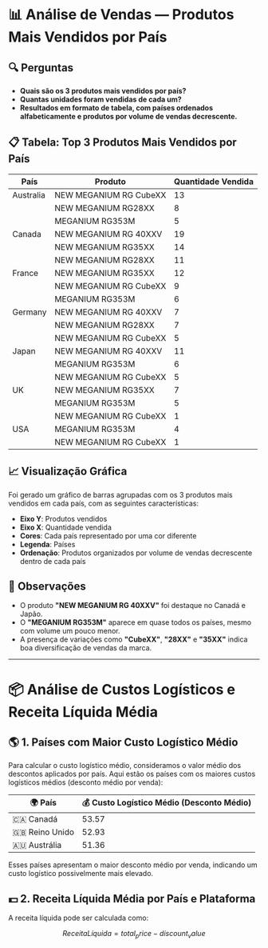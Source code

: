 # 📊 Análise de Vendas — Produtos Mais Vendidos por País

## 🔍 Perguntas
- **Quais são os 3 produtos mais vendidos por país?**
- **Quantas unidades foram vendidas de cada um?**
- **Resultados em formato de tabela, com países ordenados alfabeticamente e produtos por volume de vendas decrescente.**

## 📋 Tabela: Top 3 Produtos Mais Vendidos por País

| País        | Produto                     | Quantidade Vendida |
|-------------|-----------------------------|---------------------|
| Australia   | NEW MEGANIUM RG CubeXX      | 13                  |
|             | NEW MEGANIUM RG28XX         | 8                   |
|             | MEGANIUM RG353M             | 5                   |
| Canada      | NEW MEGANIUM RG 40XXV       | 19                  |
|             | NEW MEGANIUM RG35XX         | 14                  |
|             | NEW MEGANIUM RG28XX         | 11                  |
| France      | NEW MEGANIUM RG35XX         | 12                  |
|             | NEW MEGANIUM RG CubeXX      | 9                   |
|             | MEGANIUM RG353M             | 6                   |
| Germany     | NEW MEGANIUM RG 40XXV       | 7                   |
|             | NEW MEGANIUM RG28XX         | 7                   |
|             | NEW MEGANIUM RG CubeXX      | 5                   |
| Japan       | NEW MEGANIUM RG 40XXV       | 11                  |
|             | MEGANIUM RG353M             | 6                   |
|             | NEW MEGANIUM RG CubeXX      | 5                   |
| UK          | NEW MEGANIUM RG35XX         | 7                   |
|             | MEGANIUM RG353M             | 5                   |
|             | NEW MEGANIUM RG CubeXX      | 1                   |
| USA         | MEGANIUM RG353M             | 4                   |
|             | NEW MEGANIUM RG CubeXX      | 1                   |

## 📈 Visualização Gráfica

Foi gerado um gráfico de barras agrupadas com os 3 produtos mais vendidos em cada país, com as seguintes características:

- **Eixo Y**: Produtos vendidos
- **Eixo X**: Quantidade vendida
- **Cores**: Cada país representado por uma cor diferente
- **Legenda**: Países
- **Ordenação**: Produtos organizados por volume de vendas decrescente dentro de cada país

## 🧠 Observações

- O produto **"NEW MEGANIUM RG 40XXV"** foi destaque no Canadá e Japão.
- O **"MEGANIUM RG353M"** aparece em quase todos os países, mesmo com volume um pouco menor.
- A presença de variações como **"CubeXX"**, **"28XX"** e **"35XX"** indica boa diversificação de vendas da marca.

---

# 📦 Análise de Custos Logísticos e Receita Líquida Média

## 🌎 1. Países com Maior Custo Logístico Médio
Para calcular o custo logístico médio, consideramos o valor médio dos descontos aplicados por país. Aqui estão os países com os maiores custos logísticos médios (desconto médio por venda):

| 🌍 País       | 💰 Custo Logístico Médio (Desconto Médio) |
|--------------|-----------------------------------|
| 🇨🇦 Canadá     | 53.57                            |
| 🇬🇧 Reino Unido | 52.93                            |
| 🇦🇺 Austrália  | 51.36                            |

Esses países apresentam o maior desconto médio por venda, indicando um custo logístico possivelmente mais elevado.

## 💵 2. Receita Líquida Média por País e Plataforma
A receita líquida pode ser calculada como:

```math
Receita Líquida = total_price - discount_value

